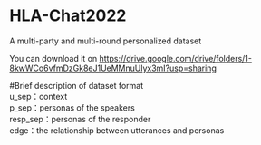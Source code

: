 # HLA-Chat2022
A multi-party and multi-round personalized  dataset

You can download it on https://drive.google.com/drive/folders/1-8kwWCo6vfmDzGk8eJ1UeMMnuUlyx3mI?usp=sharing


#Brief description of dataset format<br/>
u_sep：context<br/>
p_sep：personas of the speakers<br/>
resp_sep：personas of the responder<br/>
edge：the relationship between utterances and personas<br/>
